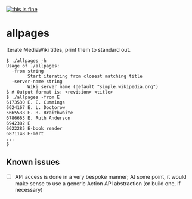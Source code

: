 [![this is fine](https://img.shields.io/badge/Dev%20status-Works%20For%20Me-red.svg)](https://media.giphy.com/media/z9AUvhAEiXOqA/source.gif)

allpages
========

Iterate MediaWiki titles, print them to standard out.

```console
$ ./allpages -h
Usage of ./allpages:
  -from string
        Start iterating from closest matching title
  -server-name string
        Wiki server name (default "simple.wikipedia.org")
$ # Output format is: <revision> <title>
$ ./allpages -from E
6173530 E. E. Cummings
6624167 E. L. Doctorow
5665538 E. R. Braithwaite
6786663 E. Ruth Anderson
6942382 E
6622285 E-book reader
6871148 E-mart
...
$
```


Known issues
------------

- [ ] API access is done in a very bespoke manner; At some point, it would make sense to use a
      generic Action API abstraction (or build one, if necessary)
